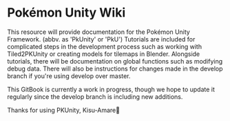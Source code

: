 # Pokémon Unity Wiki

This resource will provide documentation for the Pokémon Unity Framework. (abbv. as 'PkUnity' or 'PkU')
Tutorials are included for complicated steps in the development process such as working with Tiled2PKUnity or creating models for tilemaps in Blender. Alongside tutorials, there will be documentation on global functions such as modifying debug data. There will also be instructions for changes made in the develop branch if you're using develop over master.

This GitBook is currently a work in progress, though we hope to update it regularly since the develop branch is including new additions.

Thanks for using PKUnity,
Kisu-Amare🐾
